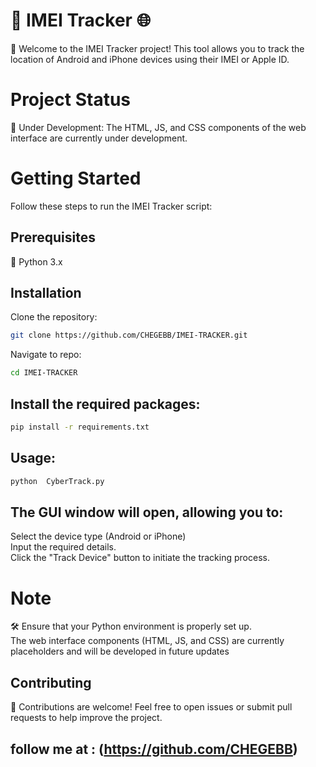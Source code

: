 # 📱 IMEI Tracker 🌐
🚀 Welcome to the IMEI Tracker project! This tool allows you to track the location of Android and iPhone devices using their IMEI or Apple ID.

# Project Status
🚧 Under Development: The HTML, JS, and CSS components of the web interface are currently under development.

# Getting Started
 Follow these steps to run the IMEI Tracker script:
## Prerequisites
🐍 Python 3.x
##  Installation
Clone the repository:
```bash
git clone https://github.com/CHEGEBB/IMEI-TRACKER.git


```
Navigate  to repo:
```bash
cd IMEI-TRACKER


```
## Install the required packages:
```bash
pip install -r requirements.txt


```
## Usage:
```bash
python  CyberTrack.py

```
## The GUI window will open, allowing you to:

Select the device type (Android or iPhone)<br>
Input the required details.<br>
Click the "Track Device" button to initiate the tracking process.<br>

# Note
🛠️ Ensure that your Python environment is properly set up.<br>
The web interface components (HTML, JS, and CSS) are currently placeholders and will be developed in future updates
## Contributing
🤝 Contributions are welcome! Feel free to open issues or submit pull requests to help improve the project.

## follow me at : (https://github.com/CHEGEBB)

